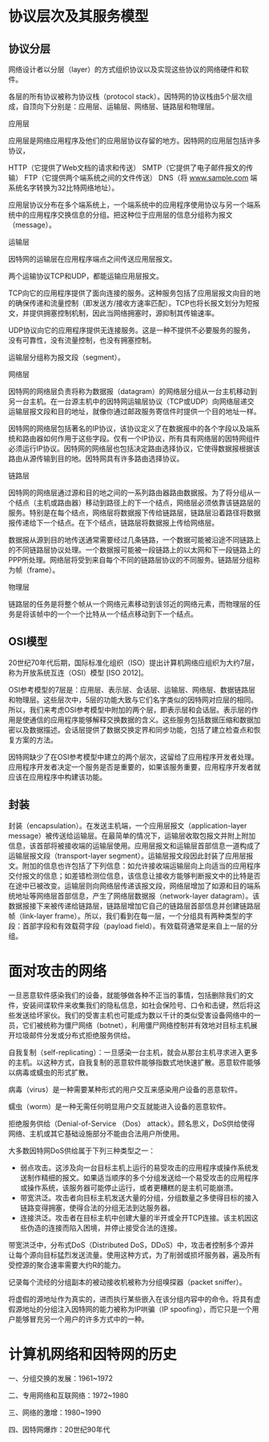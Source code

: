 

# 协议层次及其服务模型

## 协议分层

网络设计者以分层（layer）的方式组织协议以及实现这些协议的网络硬件和软件。

各层的所有协议被称为协议栈（protocol stack）。因特网的协议栈由5个层次组成，自顶向下分别是：应用层、运输层、网络层、链路层和物理层。

应用层

应用层是网络应用程序及他们的应用层协议存留的地方。因特网的应用层包括许多协议，

HTTP（它提供了Web文档的请求和传送）
SMTP（它提供了电子邮件报文的传输）
FTP（它提供两个端系统之间的文件传送）
DNS（将 www.sample.com 端系统名字转换为32比特网络地址）。

应用层协议分布在多个端系统上，一个端系统中的应用程序使用协议与另一个端系统中的应用程序交换信息的分组。把这种位于应用层的信息分组称为报文（message）。

运输层

因特网的运输层在应用程序端点之间传送应用层报文。

两个运输协议TCP和UDP，都能运输应用层报文。

TCP向它的应用程序提供了面向连接的服务。这种服务包括了应用层报文向目的地的确保传递和流量控制（即发送方/接收方速率匹配）。TCP也将长报文划分为短报文，并提供拥塞控制机制，因此当网络拥塞时，源抑制其传输速率。

UDP协议向它的应用程序提供无连接服务。这是一种不提供不必要服务的服务，没有可靠性，没有流量控制，也没有拥塞控制。

运输层分组称为报文段（segment）。

网络层

因特网的网络层负责将称为数据报（datagram）的网络层分组从一台主机移动到另一台主机。在一台源主机中的因特网运输层协议（TCP或UDP）向网络层递交运输层报文段和目的地址，就像你通过邮政服务寄信件时提供一个目的地址一样。

因特网的网络层包括著名的IP协议，该协议定义了在数据报中的各个字段以及端系统和路由器如何作用于这些字段。仅有一个IP协议，所有具有网络层的因特网组件必须运行IP协议。因特网的网络层也包括决定路由选择协议，它使得数据报根据该路由从源传输到目的地。因特网具有许多路由选择协议。

链路层

因特网的网络层通过源和目的地之间的一系列路由器路由数据报。为了将分组从一个结点（主机或路由器）移动到路径上的下一个结点，网络层必须依靠该链路层的服务。特别是在每个结点，网络层将数据报下传给链路层，链路层沿着路径将数据报传递给下一个结点。在下个结点，链路层将数据报上传给网络层。

数据报从源到目的地传送通常需要经过几条链路，一个数据可能被沿途不同链路上的不同链路层协议处理。一个数据报可能被一段链路上的以太网和下一段链路上的PPP所处理。网络层将受到来自每个不同的链路层协议的不同服务。链路层分组称为帧（frame）。

物理层

链路层的任务是将整个帧从一个网络元素移动到该邻近的网络元素，而物理层的任务是将该帧中的一个一个比特从一个结点移动到下一个结点。

## OSI模型

20世纪70年代后期，国际标准化组织（ISO）提出计算机网络应组织为大约7层，称为开放系统互连（OSI）模型 [ISO 2012]。

OSI参考模型的7层是：应用层、表示层、会话层、运输层、网络层、数据链路层和物理层。这些层次中，5层的功能大致与它们名字类似的因特网对应层的相同。所以，我们来考虑OSI参考模型中附加的两个层，即表示层和会话层。表示层的作用是使通信的应用程序能够解释交换数据的含义。这些服务包括数据压缩和数据加密以及数据描述。会话层提供了数据交换定界和同步功能，包括了建立检查点和恢复方案的方法。

因特网缺少了在OSI参考模型中建立的两个层次，这留给了应用程序开发者处理。应用程序开发者决定一个服务是否是重要的，如果该服务重要，应用程序开发者就应该在应用程序中构建该功能。

## 封装

封装（encapsulation）。在发送主机端，一个应用层报文（application-layer message）被传送给运输层。在最简单的情况下，运输层收取包报文并附上附加信息，该首部将被接收端的运输层使用。应用层报文和运输层首部信息一道构成了运输层报文段（transport-layer segment）。运输层报文段因此封装了应用层报文。附加的信息也许包括了下列信息：如允许接收端运输层向上向适当的应用程序交付报文的信息；如差错检测位信息，该信息让接收方能够判断报文中的比特是否在途中已被改变。运输层则向网络层传递该报文段，网络层增加了如源和目的端系统地址等网络层首部信息，产生了网络层数据报（network-layer datagram）。该数据报接下来被传递给链路层，链路层增加它自己的链路层首部信息并创建链路层帧（link-layer frame）。所以，我们看到在每一层，一个分组具有两种类型的字段：首部字段和有效载荷字段（payload field）。有效载荷通常是来自上一层的分组。

# 面对攻击的网络

一旦恶意软件感染我们的设备，就能够做各种不正当的事情，包括删除我们的文件，安装间谍软件来收集我们的隐私信息，如社会保险号、口令和击键，然后将这些发送给坏家伙。我们的受害主机也可能成为数以千计的类似受害设备网络中的一员，它们被统称为僵尸网络（botnet），利用僵尸网络控制并有效地对目标主机展开垃圾邮件分发或分布式拒绝服务供给。

自我复制（self-replicating）：一旦感染一台主机，就会从那台主机寻求进入更多的主机。以这种方式，自我复制的恶意软件能够指数式地快速扩散。恶意软件能够以病毒或蠕虫的形式扩散。

病毒（virus）是一种需要某种形式的用户交互来感染用户设备的恶意软件。

蠕虫（worm）是一种无需任何明显用户交互就能进入设备的恶意软件。

拒绝服务供给（Denial-of-Service （Dos） attack）。顾名思义，DoS供给使得网络、主机或其它基础设施部分不能由合法用户所使用。

大多数因特网DoS供给属于下列三种类型之一：

- 弱点攻击。这涉及向一台目标主机上运行的易受攻击的应用程序或操作系统发送制作精细的报文。如果适当顺序的多个分组发送给一个易受攻击的应用程序或操作系统，该服务器可能停止运行，或者更糟糕的是主机可能崩溃。
- 带宽洪泛。攻击者向目标主机发送大量的分组，分组数量之多使得目标的接入链路变得拥塞，使得合法的分组无法到达服务器。
- 连接洪泛。攻击者在目标主机中创建大量的半开或全开TCP连接。该主机因这些伪造的连接而陷入困境，并停止接受合法的连接。

带宽洪泛中，分布式DoS（Distributed DoS，DDoS）中，攻击者控制多个源并让每个源向目标猛烈发送流量。使用这种方式，为了削弱或损坏服务器，遍及所有受控源的聚合速率需要大约R的能力。

记录每个流经的分组副本的被动接收机被称为分组嗅探器（packet sniffer）。

将虚假的源地址作为真实的，进而执行某些嵌入在该分组内容中的命令。将具有虚假源地址的分组注入因特网的能力被称为IP哄骗（IP spoofing），而它只是一个用户能够冒充另一个用户的许多方式中的一种。

# 计算机网络和因特网的历史

一、分组交换的发展：1961~1972

二、专用网络和互联网络：1972~1980

三、网络的激增：1980~1990

四、因特网爆炸：20世纪90年代